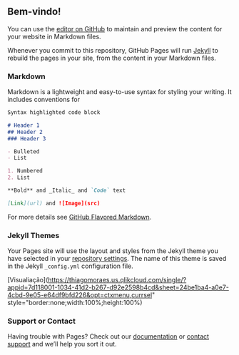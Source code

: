 ## Bem-vindo!

You can use the [editor on GitHub](https://github.com/thgmoraes/thgmoraes/edit/master/README.md) to maintain and preview the content for your website in Markdown files.

Whenever you commit to this repository, GitHub Pages will run [Jekyll](https://jekyllrb.com/) to rebuild the pages in your site, from the content in your Markdown files.

### Markdown

Markdown is a lightweight and easy-to-use syntax for styling your writing. It includes conventions for

```markdown
Syntax highlighted code block

# Header 1
## Header 2
### Header 3

- Bulleted
- List

1. Numbered
2. List

**Bold** and _Italic_ and `Code` text

[Link](url) and ![Image](src)
```

For more details see [GitHub Flavored Markdown](https://guides.github.com/features/mastering-markdown/).

### Jekyll Themes

Your Pages site will use the layout and styles from the Jekyll theme you have selected in your [repository settings](https://github.com/thgmoraes/thgmoraes/settings). The name of this theme is saved in the Jekyll `_config.yml` configuration file.

[Visualiação](https://thiagomoraes.us.qlikcloud.com/single/?appid=7d118001-1034-41d2-b267-d92e2598b4cd&sheet=24be1ba4-a0e7-4cbd-9e05-e64df9bfd226&opt=ctxmenu,currsel" style="border:none;width:100%;height:100%)

### Support or Contact

Having trouble with Pages? Check out our [documentation](https://help.github.com/categories/github-pages-basics/) or [contact support](https://github.com/contact) and we’ll help you sort it out.
